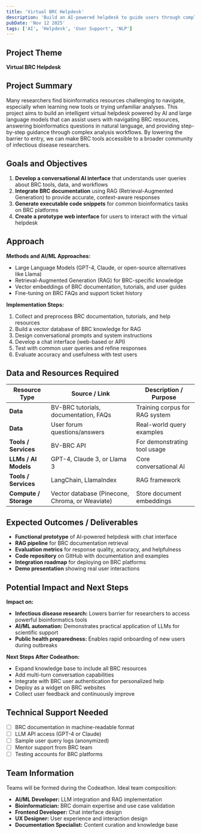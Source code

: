 ```yaml
---
title: 'Virtual BRC Helpdesk'
description: 'Build an AI-powered helpdesk to guide users through complex bioinformatics tasks and lower the learning barrier'
pubDate: 'Nov 12 2025'
tags: ['AI', 'Helpdesk', 'User Support', 'NLP']
---
```


## Project Theme

**Virtual BRC Helpdesk**

## Project Summary

Many researchers find bioinformatics resources challenging to navigate, especially when learning new tools or trying unfamiliar analyses. This project aims to build an intelligent virtual helpdesk powered by AI and large language models that can assist users with navigating BRC resources, answering bioinformatics questions in natural language, and providing step-by-step guidance through complex analysis workflows. By lowering the barrier to entry, we can make BRC tools accessible to a broader community of infectious disease researchers.

## Goals and Objectives

1. **Develop a conversational AI interface** that understands user queries about BRC tools, data, and workflows
2. **Integrate BRC documentation** using RAG (Retrieval-Augmented Generation) to provide accurate, context-aware responses
3. **Generate executable code snippets** for common bioinformatics tasks on BRC platforms
4. **Create a prototype web interface** for users to interact with the virtual helpdesk

## Approach

**Methods and AI/ML Approaches:**
- Large Language Models (GPT-4, Claude, or open-source alternatives like Llama)
- Retrieval-Augmented Generation (RAG) for BRC-specific knowledge
- Vector embeddings of BRC documentation, tutorials, and user guides
- Fine-tuning on BRC FAQs and support ticket history

**Implementation Steps:**
1. Collect and preprocess BRC documentation, tutorials, and help resources
2. Build a vector database of BRC knowledge for RAG
3. Design conversational prompts and system instructions
4. Develop a chat interface (web-based or API)
5. Test with common user queries and refine responses
6. Evaluate accuracy and usefulness with test users

## Data and Resources Required

| Resource Type | Source / Link | Description / Purpose |
|---------------|---------------|----------------------|
| **Data** | BV-BRC tutorials, documentation, FAQs | Training corpus for RAG system |
| **Data** | User forum questions/answers | Real-world query examples |
| **Tools / Services** | BV-BRC API | For demonstrating tool usage |
| **LLMs / AI Models** | GPT-4, Claude 3, or Llama 3 | Core conversational AI |
| **Tools / Services** | LangChain, LlamaIndex | RAG framework |
| **Compute / Storage** | Vector database (Pinecone, Chroma, or Weaviate) | Store document embeddings |

## Expected Outcomes / Deliverables

- **Functional prototype** of AI-powered helpdesk with chat interface
- **RAG pipeline** for BRC documentation retrieval
- **Evaluation metrics** for response quality, accuracy, and helpfulness
- **Code repository** on GitHub with documentation and examples
- **Integration roadmap** for deploying on BRC platforms
- **Demo presentation** showing real user interactions

## Potential Impact and Next Steps

**Impact on:**
- **Infectious disease research:** Lowers barrier for researchers to access powerful bioinformatics tools
- **AI/ML automation:** Demonstrates practical application of LLMs for scientific support
- **Public health preparedness:** Enables rapid onboarding of new users during outbreaks

**Next Steps After Codeathon:**
- Expand knowledge base to include all BRC resources
- Add multi-turn conversation capabilities
- Integrate with BRC user authentication for personalized help
- Deploy as a widget on BRC websites
- Collect user feedback and continuously improve

## Technical Support Needed

- [ ] BRC documentation in machine-readable format
- [ ] LLM API access (GPT-4 or Claude)
- [ ] Sample user query logs (anonymized)
- [ ] Mentor support from BRC team
- [ ] Testing accounts for BRC platforms

## Team Information

Teams will be formed during the Codeathon. Ideal team composition:

- **AI/ML Developer:** LLM integration and RAG implementation
- **Bioinformatician:** BRC domain expertise and use case validation
- **Frontend Developer:** Chat interface design
- **UX Designer:** User experience and interaction design
- **Documentation Specialist:** Content curation and knowledge base
